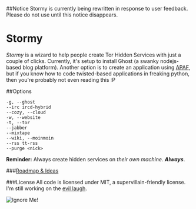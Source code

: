 
##Notice
Stormy is currently being rewritten in response to user feedback.  Please do not use until this notice disappears.

Stormy
=========

*Stormy* is a wizard to help people create Tor Hidden Services with just a couple of clicks. Currently, it's setup to install Ghost (a swanky nodejs-based blog platform). Another option is to create an application using [APAF](https://apaf.readthedocs.org/en/latest/), but if you know how to code twisted-based applications in freaking python, then you're probably not even reading this :P

##Options
````
-g, --ghost
--irc ircd-hybrid
--cozy, --cloud
-w, --website
-t, --tor
--jabber
--mixtape
--wiki, --moinmoin
--rss tt-rss
--purge <nick>
````

**Reminder:** Always create hidden services on *their own machine*. ***Always***.

###[Roadmap & Ideas](https://github.com/glamrock/Stormy/blob/master/roadmap_notes.md)

###License
All code is licensed under MIT, a supervillain-friendly license. I'm still working on the [evil laugh](http://www.youtube.com/watch?v=IGqwqxRF598).

![Ignore Me!](http://i.imgur.com/1xV099o.jpg)
